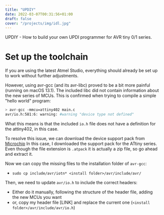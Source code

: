 ```yaml
---
title: "UPDIY"
date: 2022-03-07T00:31:56+01:00
draft: false
cover: "/projects/img/idl.jpg"
---
```


UPDIY - How to build your own UPDI programmer for AVR tiny 0/1 series.

# Set up the toolchain
If you are using the latest Atmel Studio, everything should already be set up to work without further
adjustments.

However, using avr-gcc (and its avr-libc) proved to be a bit more painful (running on macOS 13.1).
The included libc did not contain information about the new series of MCUs. This is confirmed when trying
to compile a simple "hello world" program:
```sh
> avr-gcc -mmcu=attiny402 main.c
avr/io.h:581:6: warning: #warning "device type not defined"
```
What this means is that the included `io.h` file does not have a definition for the attiny402, in this case.

To resolve this issue, we can download the device support pack from [Microchip](https://packs.download.microchip.com/)
In this case, I downloaded the support pack for the ATtiny series.
Even though the file extension is `.atpack` it is actually a zip file, so go ahead and extract it.

Now we can copy the missing files to the installation folder of `avr-gcc`:
- `sudo cp include/avr/iotn* <install folder>/avr/include/avr/`

Then, we need to update `avr/io.h` to include the correct headers:
- Either do it manually, following the structure of the header file, adding the new MCUs you want
- or, copy my header file [LINK] and replace the current one (`<install folder>/avr/include/avr/io.h`)


